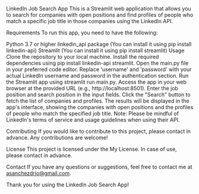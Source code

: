 LinkedIn Job Search App
This is a Streamlit web application that allows you to search for companies with open positions and find profiles of people who match a specific job title in those companies using the LinkedIn API.

Requirements
To run this app, you need to have the following:

Python 3.7 or higher
linkedin_api package (You can install it using pip install linkedin-api)
Streamlit (You can install it using pip install streamlit)
Usage
Clone the repository to your local machine.
Install the required dependencies using pip install linkedin-api streamlit.
Open the main.py file in your preferred code editor.
Replace 'username' and 'password' with your actual LinkedIn username and password in the authentication section.
Run the Streamlit app using streamlit run main.py.
Access the app in your web browser at the provided URL (e.g., http://localhost:8501).
Enter the job position and search position in the input fields.
Click the "Search" button to fetch the list of companies and profiles.
The results will be displayed in the app's interface, showing the companies with open positions and the profiles of people who match the specified job title.
Note: Please be mindful of LinkedIn's terms of service and usage guidelines when using their API.

Contributing
If you would like to contribute to this project, please contact in advance. Any contributions are welcome!

License
This project is licensed under the My License. In case of use, please contact in advance.

Contact
If you have any questions or suggestions, feel free to contact me at asanchezdrio@gmail.com.

Thank you for using the LinkedIn Job Search App!
